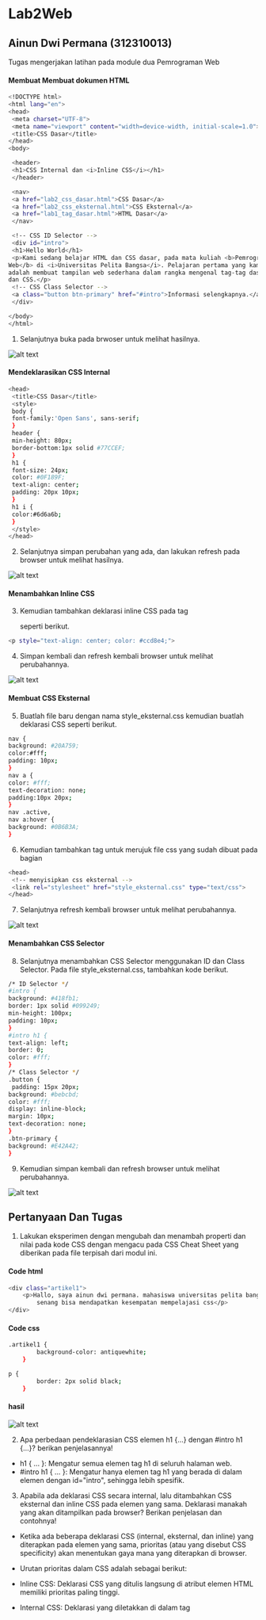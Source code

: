 # Lab2Web
## Ainun Dwi Permana (312310013)

Tugas mengerjakan latihan pada module dua Pemrograman Web

#### Membuat Membuat dokumen HTML

```sh
<!DOCTYPE html>
<html lang="en">
<head>
 <meta charset="UTF-8">
 <meta name="viewport" content="width=device-width, initial-scale=1.0">
 <title>CSS Dasar</title>
</head>
<body>

 <header>
 <h1>CSS Internal dan <i>Inline CSS</i></h1>
 </header>

 <nav>
 <a href="lab2_css_dasar.html">CSS Dasar</a>
 <a href="lab2_css_eksternal.html">CSS Eksternal</a>
 <a href="lab1_tag_dasar.html">HTML Dasar</a>
 </nav>

 <!-- CSS ID Selector -->
 <div id="intro">
 <h1>Hello World</h1>
 <p>Kami sedang belajar HTML dan CSS dasar, pada mata kuliah <b>Pemrograman
Web</b> di <i>Universitas Pelita Bangsa</i>. Pelajaran pertama yang kami dapat
adalah membuat tampilan web sederhana dalam rangka mengenal tag-tag dasar HTML
dan CSS.</p>
 <!-- CSS Class Selector -->
 <a class="button btn-primary" href="#intro">Informasi selengkapnya.</a>
 </div>

</body>
</html>
```

1. Selanjutnya buka pada brwoser untuk melihat hasilnya.
   
![alt text](https://github.com/Ainun27/web-dasar/blob/master/Lab2Web/tugas2/Screenshot%202024-10-08%20182343.png?raw=true)

#### Mendeklarasikan CSS Internal

```sh
<head>
 <title>CSS Dasar</title>
 <style>
 body {
 font-family:'Open Sans', sans-serif;
 }
 header {
 min-height: 80px;
 border-bottom:1px solid #77CCEF;
 }
 h1 {
 font-size: 24px;
 color: #0F189F;
 text-align: center;
 padding: 20px 10px;
 }
 h1 i {
 color:#6d6a6b;
 }
 </style>
</head>
```

2. Selanjutnya simpan perubahan yang ada, dan lakukan refresh pada browser untuk melihat hasilnya.
   
![alt text](https://github.com/Ainun27/web-dasar/blob/master/Lab2Web/tugas2/Screenshot%202024-10-08%20182508.png?raw=true)

#### Menambahkan Inline CSS

3. Kemudian tambahkan deklarasi inline CSS pada tag <p> seperti berikut.

```sh
<p style="text-align: center; color: #ccd8e4;">
```

4. Simpan kembali dan refresh kembali browser untuk melihat perubahannya.
   
![alt text](https://github.com/Ainun27/web-dasar/blob/master/Lab2Web/tugas2/Screenshot%202024-10-08%20182638.png?raw=true)

#### Membuat CSS Eksternal

5. Buatlah file baru dengan nama style_eksternal.css kemudian buatlah deklarasi CSS seperti berikut.

```sh
nav {
background: #20A759;
color:#fff;
padding: 10px;
}
nav a {
color: #fff;
text-decoration: none;
padding:10px 20px;
}
nav .active,
nav a:hover {
background: #0B6B3A;
}
```

6. Kemudian tambahkan tag <link> untuk merujuk file css yang sudah dibuat pada bagian <head>

```sh
<head>
 <!-- menyisipkan css eksternal -->
 <link rel="stylesheet" href="style_eksternal.css" type="text/css">
</head>
```

7. Selanjutnya refresh kembali browser untuk melihat perubahannya.

![alt text](https://github.com/Ainun27/web-dasar/blob/master/Lab2Web/tugas2/Screenshot%202024-10-08%20183144.png?raw=true)

#### Menambahkan CSS Selector

8. Selanjutnya menambahkan CSS Selector menggunakan ID dan Class Selector. Pada file
style_eksternal.css, tambahkan kode berikut.

```sh
/* ID Selector */
#intro {
background: #418fb1;
border: 1px solid #099249;
min-height: 100px;
padding: 10px;
}
#intro h1 {
text-align: left;
border: 0;
color: #fff;
}
/* Class Selector */
.button {
 padding: 15px 20px;
background: #bebcbd;
color: #fff;
display: inline-block;
margin: 10px;
text-decoration: none;
}
.btn-primary {
background: #E42A42;
}
```

9. Kemudian simpan kembali dan refresh browser untuk melihat perubahannya.

![alt text](https://github.com/Ainun27/web-dasar/blob/master/Lab2Web/tugas2/Screenshot%202024-10-08%20183256.png?raw=true)
  
## Pertanyaan Dan Tugas

1. Lakukan eksperimen dengan mengubah dan menambah properti dan nilai pada kode CSS dengan mengacu pada CSS Cheat Sheet yang diberikan pada file terpisah dari modul ini.

#### Code html

```sh
<div class="artikel1">
    <p>Hallo, saya ainun dwi permana. mahasiswa universitas pelita bangsa. 
        senang bisa mendapatkan kesempatan mempelajasi css</p>
</div>
```

#### Code css

```sh
.artikel1 {
        background-color: antiquewhite;
    }

p {
        border: 2px solid black;
    }
```

#### hasil 

![alt text](https://github.com/Ainun27/web-dasar/blob/master/Lab2Web/tugas2/Screenshot%202024-10-08%20184834.png?raw=true)

2. Apa perbedaan pendeklarasian CSS elemen h1 {...} dengan #intro h1 {...}? berikan penjelasannya!

- h1 { ... }: Mengatur semua elemen tag h1 di seluruh halaman web.
- #intro h1 { ... }: Mengatur hanya elemen tag h1 yang berada di dalam elemen dengan id="intro", sehingga lebih spesifik.

3. Apabila ada deklarasi CSS secara internal, lalu ditambahkan CSS eksternal dan inline CSS pada elemen yang sama. Deklarasi manakah yang akan ditampilkan pada browser? Berikan penjelasan dan contohnya!

- Ketika ada beberapa deklarasi CSS (internal, eksternal, dan inline) yang diterapkan pada elemen yang sama, prioritas (atau yang disebut CSS specificity) akan menentukan gaya mana yang diterapkan di browser.

- Urutan prioritas dalam CSS adalah sebagai berikut:

- Inline CSS: Deklarasi CSS yang ditulis langsung di atribut elemen HTML memiliki prioritas paling tinggi.
- Internal CSS: Deklarasi yang diletakkan di dalam tag <style> di bagian <head> memiliki prioritas di bawah inline CSS.
- External CSS: Deklarasi CSS yang di-link melalui file eksternal memiliki prioritas yang paling rendah dibandingkan dua yang lainnya.
- Namun, spesifisitas selektor dan importance (!important) juga bisa memengaruhi prioritas.

#### contoh

#### Css Eksternal 

```sh
.artikel1 {
        background-color: antiquewhite;
    }
```

#### Css Internal

```sh
<head>
  <style>
    .artikel1{
            background-color: #77CCEF;
        }
  </style>
</head>
```

#### Inline Css

```sh
<div class="artikel1" style="background-color: bisque;">
    <p>Hallo, saya ainun dwi permana. mahasiswa universitas pelita bangsa. 
        senang bisa mendapatkan kesempatan mempelajasi css</p>
</div>
```

#### Hasilnya

![alt text](https://github.com/Ainun27/web-dasar/blob/master/Lab2Web/tugas2/Screenshot%202024-10-08%20193845.png?raw=true)

4. Pada sebuah elemen HTML terdapat ID dan Class, apabila masing-masing selector tersebut terdapat deklarasi CSS, maka deklarasi manakah yang akan ditampilkan pada browser? Berikan penjelasan dan contohnya! ( <p id="paragraf-1" class="text-paragraf"> )

- Urutan Spesifisitas CSS:
  
-  Inline CSS (misalnya, style="...") memiliki prioritas tertinggi.
- Selector ID (misalnya, #paragraf-1) memiliki prioritas lebih tinggi dibandingkan selector class.
- Selector Class (misalnya, .text-paragraf) memiliki prioritas lebih tinggi dibandingkan selector elemen.
- Selector Elemen (misalnya, p { ... }) memiliki prioritas terendah.

#### contoh

#### Di HTML

```sh
<p id="paragraf-1" class="text-paragraf">Ini adalah paragraf contoh.</p>
```

#### CSS dengan selector ID

```sh
#paragraf-1 {
  color: blue;
  font-size: 18px;
}
```

#### CSS dengan selector Class

```sh
.text-paragraf {
  color: red;
  font-size: 16px;
}
```

#### Hasilnya

![alt text](https://github.com/Ainun27/web-dasar/blob/master/Lab2Web/tugas2/Screenshot%202024-10-08%20195405.png?raw=true)


